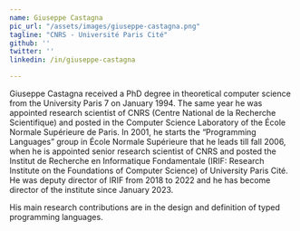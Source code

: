 ```yaml
---
name: Giuseppe Castagna
pic_url: "/assets/images/giuseppe-castagna.png"
tagline: "CNRS - Université Paris Cité"
github: ''
twitter: ''
linkedin: /in/giuseppe-castagna

---
```

Giuseppe Castagna received a PhD degree in theoretical computer science from the University Paris 7 on January 1994. The same year he was appointed research scientist of CNRS (Centre National de la Recherche Scientifique) and posted in the Computer Science Laboratory of the École Normale Supérieure de Paris. In 2001, he starts the “Programming Languages” group in École Normale Supérieure that he leads till fall 2006, when he is appointed senior research scientist of CNRS and posted the Institut de Recherche en Informatique Fondamentale (IRIF: Research Institute on the Foundations of Computer Science) of University Paris Cité. He was deputy director of IRIF from 2018 to 2022 and he has become director of the institute since January 2023.

His main research contributions are in the design and definition of typed programming languages.